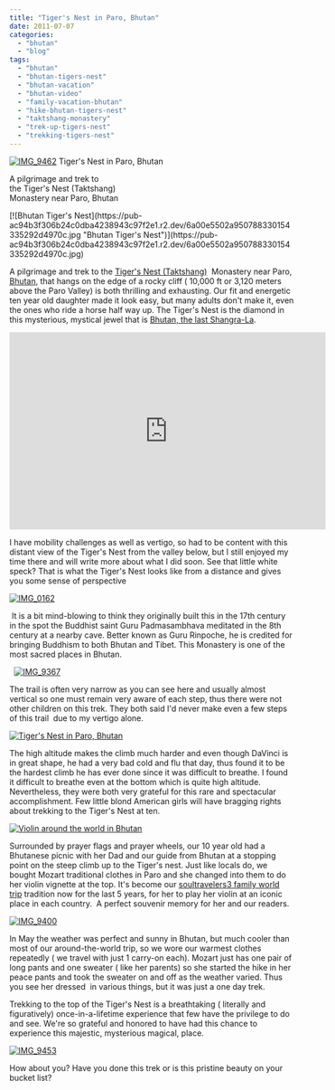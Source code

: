 ```yaml
---
title: "Tiger's Nest in Paro, Bhutan"
date: 2011-07-07
categories: 
  - "bhutan"
  - "blog"
tags: 
  - "bhutan"
  - "bhutan-tigers-nest"
  - "bhutan-vacation"
  - "bhutan-video"
  - "family-vacation-bhutan"
  - "hike-bhutan-tigers-nest"
  - "taktshang-monastery"
  - "trek-up-tigers-nest"
  - "trekking-tigers-nest"
---
```


[![IMG_9462](https://pub-ac94b3f306b24c0dba4238943c97f2e1.r2.dev/6a00e5502a950788330154335291fe970c.jpg "IMG_9462")](https://pub-ac94b3f306b24c0dba4238943c97f2e1.r2.dev/6a00e5502a950788330154335291fe970c.jpg) Tiger's Nest in Paro, Bhutan

A pilgrimage and trek to  
the Tiger's Nest (Taktshang)  
Monastery near Paro, Bhutan

<!--more--> [![Bhutan Tiger's Nest](https://pub-ac94b3f306b24c0dba4238943c97f2e1.r2.dev/6a00e5502a950788330154335292d4970c.jpg "Bhutan Tiger's Nest")](https://pub-ac94b3f306b24c0dba4238943c97f2e1.r2.dev/6a00e5502a950788330154335292d4970c.jpg)  
  
  
A pilgrimage and trek to the [Tiger's Nest (Taktshang)](http://en.wikipedia.org/wiki/Paro_Taktsang "tiger's nest ")  Monastery near Paro, [Bhutan](http://soultravelers3new.local/2011/05/family-vacation-in-bhutan.html "Bhutan vacation"), that hangs on the edge of a rocky cliff ( 10,000 ft or 3,120 meters above the Paro Valley) is both thrilling and exhausting. Our fit and energetic ten year old daughter made it look easy, but many adults don't make it, even the ones who ride a horse half way up. The Tiger's Nest is the diamond in this mysterious, mystical jewel that is [Bhutan, the last Shangra-La](http://soultravelers3new.local/2011/05/travel-to-bhutan-.html "Bhutan the last shangri-la").  
  

<iframe src="http://www.youtube.com/embed/A3cNJ53dUqA?rel=0" frameborder="0" height="349" width="560"></iframe>

  
  
I have mobility challenges as well as vertigo, so had to be content with this distant view of the Tiger's Nest from the valley below, but I still enjoyed my time there and will write more about what I did soon. See that little white speck? That is what the Tiger's Nest looks like from a distance and gives you some sense of perspective  
  
[![IMG_0162](https://pub-ac94b3f306b24c0dba4238943c97f2e1.r2.dev/6a00e5502a9507883301543352cb88970c.jpg "IMG_0162")](https://pub-ac94b3f306b24c0dba4238943c97f2e1.r2.dev/6a00e5502a9507883301543352cb88970c.jpg)  
  
 It is a bit mind-blowing to think they originally built this in the 17th century in the spot the Buddhist saint Guru Padmasambhava meditated in the 8th century at a nearby cave. Better known as Guru Rinpoche, he is credited for bringing Buddhism to both Bhutan and Tibet. This Monastery is one of the most sacred places in Bhutan.  
  
  [![IMG_9367](https://pub-ac94b3f306b24c0dba4238943c97f2e1.r2.dev/6a00e5502a9507883301538fb7399a970b.jpg "IMG_9367")](https://pub-ac94b3f306b24c0dba4238943c97f2e1.r2.dev/6a00e5502a9507883301538fb7399a970b.jpg)  
  
The trail is often very narrow as you can see here and usually almost vertical so one must remain very aware of each step, thus there were not other children on this trek. They both said I'd never make even a few steps of this trail  due to my vertigo alone.  
  
[![Tiger's Nest in Paro, Bhutan](https://pub-ac94b3f306b24c0dba4238943c97f2e1.r2.dev/6a00e5502a9507883301538fb750fa970b.jpg "Tiger's Nest in Paro, Bhutan")](https://pub-ac94b3f306b24c0dba4238943c97f2e1.r2.dev/6a00e5502a9507883301538fb750fa970b.jpg)  
  
  
  
The high altitude makes the climb much harder and even though DaVinci is in great shape, he had a very bad cold and flu that day, thus found it to be the hardest climb he has ever done since it was difficult to breathe. I found it difficult to breathe even at the bottom which is quite high altitude.  Nevertheless, they were both very grateful for this rare and spectacular accomplishment. Few little blond American girls will have bragging rights about trekking to the Tiger's Nest at ten.  
  
[![Violin around the world in Bhutan](https://pub-ac94b3f306b24c0dba4238943c97f2e1.r2.dev/6a00e5502a95078833014e89aa849f970d.jpg "Violin around the world in Bhutan")](https://pub-ac94b3f306b24c0dba4238943c97f2e1.r2.dev/6a00e5502a95078833014e89aa849f970d.jpg)  
  
  
Surrounded by prayer flags and prayer wheels, our 10 year old had a Bhutanese picnic with her Dad and our guide from Bhutan at a stopping point on the steep climb up to the Tiger's nest. Just like locals do, we bought Mozart traditional clothes in Paro and she changed into them to do her violin vignette at the top. It's become our [soultravelers3 family world trip](http://www.youtube.com/watch?v=wn9rDTZj-m4 "soultravelers3 family world trip ") tradition now for the last 5 years, for her to play her violin at an iconic place in each country.  A perfect souvenir memory for her and our readers.  
  
[![IMG_9400](https://pub-ac94b3f306b24c0dba4238943c97f2e1.r2.dev/6a00e5502a950788330154338aa87c970c.jpg "IMG_9400")](https://pub-ac94b3f306b24c0dba4238943c97f2e1.r2.dev/6a00e5502a950788330154338aa87c970c.jpg)  
  
  
In May the weather was perfect and sunny in Bhutan, but much cooler than most of our around-the-world trip, so we wore our warmest clothes repeatedly ( we travel with just 1 carry-on each). Mozart just has one pair of long pants and one sweater ( like her parents) so she started the hike in her peace pants and took the sweater on and off as the weather varied. Thus you see her dressed  in various things, but it was just a one day trek.  
  
Trekking to the top of the Tiger's Nest is a breathtaking ( literally and figuratively) once-in-a-lifetime experience that few have the privilege to do and see. We're so grateful and honored to have had this chance to experience this majestic, mysterious magical, place.  
  
[![IMG_9453](https://pub-ac94b3f306b24c0dba4238943c97f2e1.r2.dev/6a00e5502a9507883301538fb793f7970b.jpg "IMG_9453")](https://pub-ac94b3f306b24c0dba4238943c97f2e1.r2.dev/6a00e5502a9507883301538fb793f7970b.jpg)  
  
How about you? Have you done this trek or is this pristine beauty on your bucket list?
